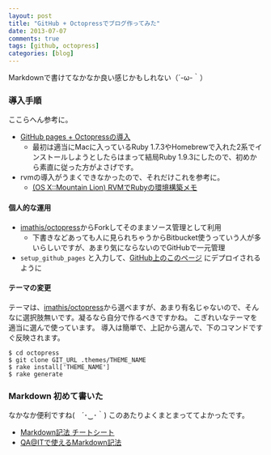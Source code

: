 ```yaml
---
layout: post
title: "GitHub + Octopressでブログ作ってみた"
date: 2013-07-07
comments: true
tags: [github, octopress]
categories: [blog]
---
```

Markdownで書けてなかなか良い感じかもしれない（´-ω-｀）

### 導入手順
ここらへん参考に。

- [GitHub pages + Octopressの導入](http://rcmdnk.github.io/blog/2013/03/07/setup-octopress/)
  * 最初は適当にMacに入っているRuby 1.7.3やHomebrewで入れた2系でインストールしようとしたらはまって結局Ruby 1.9.3にしたので、初めから素直に従った方がよさげです。
- rvmの導入がうまくできなかったので、それだけこれを参考に。
  * [(OS X::Mountain Lion) RVMでRubyの環境構築メモ](http://jitsu102.hatenablog.com/entry/2012/11/23/162034)

#### 個人的な運用

- [imathis/octopress](https://github.com/imathis/octopress)からForkしてそのままソース管理として利用
  * 下書きなどあっても人に見られちゃうからBitbucket使うっていう人が多いらしいですが、あまり気にならないのでGitHubで一元管理
- `setup_github_pages` と入力して、[GitHub上のこのページ](http://mono0926.github.io) にデプロイされるように

<!-- more -->

#### テーマの変更
テーマは、[imathis/octopress](https://github.com/imathis/octopress/wiki/3rd-Party-Octopress-Themes)から選べますが、あまり有名じゃないので、そんなに選択肢無いです。凝るなら自分で作るべきですかね。
こぎれいなテーマを適当に選んで使っています。
導入は簡単で、上記から選んで、下のコマンドですぐ反映されます。

```
$ cd octopress
$ git clone GIT_URL .themes/THEME_NAME
$ rake install['THEME_NAME']
$ rake generate
```


### Markdown 初めて書いた
なかなか便利ですね(　´･‿･｀)
このあたりよくまとまっててよかったです。

- [Markdown記法 チートシート](http://qiita.com/Qiita/items/c686397e4a0f4f11683d)
- [QA@ITで使えるMarkdown記法](http://qa.atmarkit.co.jp/docs/markdown)
